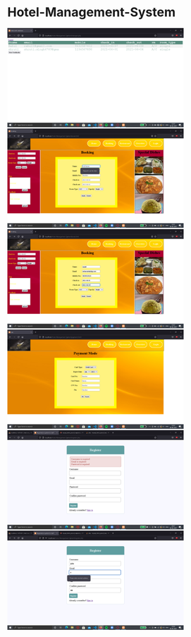 # Hotel-Management-System

<p float="left">
  <img src="https://github.com/shruti110/Hotel-Management-System/blob/master/Screenshot%20(28).png?raw=true" width="400" />
  <img src="https://github.com/shruti110/Hotel-Management-System/blob/master/Screenshot%20(34).png?raw=true" width="400" /> 
  <img src="https://github.com/shruti110/Hotel-Management-System/blob/master/Screenshot%20(35).png?raw=true" width="400" />
  <img src="https://github.com/shruti110/Hotel-Management-System/blob/master/Screenshot%20(36).png?raw=true" width="400" />
  <img src="https://github.com/shruti110/Hotel-Management-System/blob/master/Screenshot%20(40).png?raw=true" width="400" /> 
  <img src="https://github.com/shruti110/Hotel-Management-System/blob/master/Screenshot%20(42).png?raw=true" width="400" />
</p>


